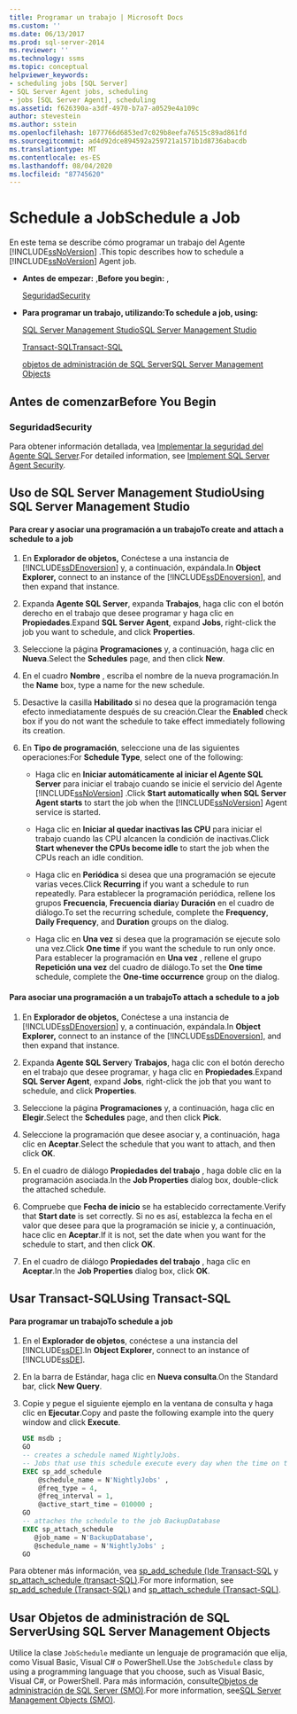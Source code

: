 ```yaml
---
title: Programar un trabajo | Microsoft Docs
ms.custom: ''
ms.date: 06/13/2017
ms.prod: sql-server-2014
ms.reviewer: ''
ms.technology: ssms
ms.topic: conceptual
helpviewer_keywords:
- scheduling jobs [SQL Server]
- SQL Server Agent jobs, scheduling
- jobs [SQL Server Agent], scheduling
ms.assetid: f626390a-a3df-4970-b7a7-a0529e4a109c
author: stevestein
ms.author: sstein
ms.openlocfilehash: 1077766d6853ed7c029b8eefa76515c89ad861fd
ms.sourcegitcommit: ad4d92dce894592a259721a1571b1d8736abacdb
ms.translationtype: MT
ms.contentlocale: es-ES
ms.lasthandoff: 08/04/2020
ms.locfileid: "87745620"
---
```

# <a name="schedule-a-job"></a><span data-ttu-id="94275-102">Schedule a Job</span><span class="sxs-lookup"><span data-stu-id="94275-102">Schedule a Job</span></span>
  <span data-ttu-id="94275-103">En este tema se describe cómo programar un trabajo del Agente [!INCLUDE[ssNoVersion](../../includes/ssnoversion-md.md)] .</span><span class="sxs-lookup"><span data-stu-id="94275-103">This topic describes how to schedule a [!INCLUDE[ssNoVersion](../../includes/ssnoversion-md.md)] Agent job.</span></span>  
  
-   <span data-ttu-id="94275-104">**Antes de empezar:** ,</span><span class="sxs-lookup"><span data-stu-id="94275-104">**Before you begin:** ,</span></span>  
  
     [<span data-ttu-id="94275-105">Seguridad</span><span class="sxs-lookup"><span data-stu-id="94275-105">Security</span></span>](#Security)  
  
-   <span data-ttu-id="94275-106">**Para programar un trabajo, utilizando:**</span><span class="sxs-lookup"><span data-stu-id="94275-106">**To schedule a job, using:**</span></span>  
  
     [<span data-ttu-id="94275-107">SQL Server Management Studio</span><span class="sxs-lookup"><span data-stu-id="94275-107">SQL Server Management Studio</span></span>](#SSMS)  
  
     [<span data-ttu-id="94275-108">Transact-SQL</span><span class="sxs-lookup"><span data-stu-id="94275-108">Transact-SQL</span></span>](#TSQL)  
  
     [<span data-ttu-id="94275-109">objetos de administración de SQL Server</span><span class="sxs-lookup"><span data-stu-id="94275-109">SQL Server Management Objects</span></span>](#SMO)  
  
##  <a name="before-you-begin"></a><a name="BeforeYouBegin"></a> <span data-ttu-id="94275-110">Antes de comenzar</span><span class="sxs-lookup"><span data-stu-id="94275-110">Before You Begin</span></span>  
  
###  <a name="security"></a><a name="Security"></a> <span data-ttu-id="94275-111">Seguridad</span><span class="sxs-lookup"><span data-stu-id="94275-111">Security</span></span>  
 <span data-ttu-id="94275-112">Para obtener información detallada, vea [Implementar la seguridad del Agente SQL Server](implement-sql-server-agent-security.md).</span><span class="sxs-lookup"><span data-stu-id="94275-112">For detailed information, see [Implement SQL Server Agent Security](implement-sql-server-agent-security.md).</span></span>  
  
##  <a name="using-sql-server-management-studio"></a><a name="SSMS"></a> <span data-ttu-id="94275-113">Uso de SQL Server Management Studio</span><span class="sxs-lookup"><span data-stu-id="94275-113">Using SQL Server Management Studio</span></span>  
  
#### <a name="to-create-and-attach-a-schedule-to-a-job"></a><span data-ttu-id="94275-114">Para crear y asociar una programación a un trabajo</span><span class="sxs-lookup"><span data-stu-id="94275-114">To create and attach a schedule to a job</span></span>  
  
1.  <span data-ttu-id="94275-115">En **Explorador de objetos,** Conéctese a una instancia de [!INCLUDE[ssDEnoversion](../../includes/ssdenoversion-md.md)] y, a continuación, expándala.</span><span class="sxs-lookup"><span data-stu-id="94275-115">In **Object Explorer,** connect to an instance of the [!INCLUDE[ssDEnoversion](../../includes/ssdenoversion-md.md)], and then expand that instance.</span></span>  
  
2.  <span data-ttu-id="94275-116">Expanda **Agente SQL Server**, expanda **Trabajos**, haga clic con el botón derecho en el trabajo que desee programar y haga clic en **Propiedades**.</span><span class="sxs-lookup"><span data-stu-id="94275-116">Expand **SQL Server Agent**, expand **Jobs**, right-click the job you want to schedule, and click **Properties**.</span></span>  
  
3.  <span data-ttu-id="94275-117">Seleccione la página **Programaciones** y, a continuación, haga clic en **Nueva**.</span><span class="sxs-lookup"><span data-stu-id="94275-117">Select the **Schedules** page, and then click **New**.</span></span>  
  
4.  <span data-ttu-id="94275-118">En el cuadro **Nombre** , escriba el nombre de la nueva programación.</span><span class="sxs-lookup"><span data-stu-id="94275-118">In the **Name** box, type a name for the new schedule.</span></span>  
  
5.  <span data-ttu-id="94275-119">Desactive la casilla **Habilitado** si no desea que la programación tenga efecto inmediatamente después de su creación.</span><span class="sxs-lookup"><span data-stu-id="94275-119">Clear the **Enabled** check box if you do not want the schedule to take effect immediately following its creation.</span></span>  
  
6.  <span data-ttu-id="94275-120">En **Tipo de programación**, seleccione una de las siguientes operaciones:</span><span class="sxs-lookup"><span data-stu-id="94275-120">For **Schedule Type**, select one of the following:</span></span>  
  
    -   <span data-ttu-id="94275-121">Haga clic en **Iniciar automáticamente al iniciar el Agente SQL Server** para iniciar el trabajo cuando se inicie el servicio del Agente [!INCLUDE[ssNoVersion](../../includes/ssnoversion-md.md)] .</span><span class="sxs-lookup"><span data-stu-id="94275-121">Click **Start automatically when SQL Server Agent starts** to start the job when the [!INCLUDE[ssNoVersion](../../includes/ssnoversion-md.md)] Agent service is started.</span></span>  
  
    -   <span data-ttu-id="94275-122">Haga clic en **Iniciar al quedar inactivas las CPU** para iniciar el trabajo cuando las CPU alcancen la condición de inactivas.</span><span class="sxs-lookup"><span data-stu-id="94275-122">Click **Start whenever the CPUs become idle** to start the job when the CPUs reach an idle condition.</span></span>  
  
    -   <span data-ttu-id="94275-123">Haga clic en **Periódica** si desea que una programación se ejecute varias veces.</span><span class="sxs-lookup"><span data-stu-id="94275-123">Click **Recurring** if you want a schedule to run repeatedly.</span></span> <span data-ttu-id="94275-124">Para establecer la programación periódica, rellene los grupos **Frecuencia**, **Frecuencia diaria**y **Duración** en el cuadro de diálogo.</span><span class="sxs-lookup"><span data-stu-id="94275-124">To set the recurring schedule, complete the **Frequency**, **Daily Frequency**, and **Duration** groups on the dialog.</span></span>  
  
    -   <span data-ttu-id="94275-125">Haga clic en **Una vez** si desea que la programación se ejecute solo una vez.</span><span class="sxs-lookup"><span data-stu-id="94275-125">Click **One time** if you want the schedule to run only once.</span></span> <span data-ttu-id="94275-126">Para establecer la programación en **Una vez** , rellene el grupo **Repetición una vez** del cuadro de diálogo.</span><span class="sxs-lookup"><span data-stu-id="94275-126">To set the **One time** schedule, complete the **One-time occurrence** group on the dialog.</span></span>  
  
#### <a name="to-attach-a-schedule-to-a-job"></a><span data-ttu-id="94275-127">Para asociar una programación a un trabajo</span><span class="sxs-lookup"><span data-stu-id="94275-127">To attach a schedule to a job</span></span>  
  
1.  <span data-ttu-id="94275-128">En **Explorador de objetos,** Conéctese a una instancia de [!INCLUDE[ssDEnoversion](../../includes/ssdenoversion-md.md)] y, a continuación, expándala.</span><span class="sxs-lookup"><span data-stu-id="94275-128">In **Object Explorer,** connect to an instance of the [!INCLUDE[ssDEnoversion](../../includes/ssdenoversion-md.md)], and then expand that instance.</span></span>  
  
2.  <span data-ttu-id="94275-129">Expanda **Agente SQL Server**y **Trabajos**, haga clic con el botón derecho en el trabajo que desee programar, y haga clic en **Propiedades**.</span><span class="sxs-lookup"><span data-stu-id="94275-129">Expand **SQL Server Agent**, expand **Jobs**, right-click the job that you want to schedule, and click **Properties**.</span></span>  
  
3.  <span data-ttu-id="94275-130">Seleccione la página **Programaciones** y, a continuación, haga clic en **Elegir**.</span><span class="sxs-lookup"><span data-stu-id="94275-130">Select the **Schedules** page, and then click **Pick**.</span></span>  
  
4.  <span data-ttu-id="94275-131">Seleccione la programación que desee asociar y, a continuación, haga clic en **Aceptar**.</span><span class="sxs-lookup"><span data-stu-id="94275-131">Select the schedule that you want to attach, and then click **OK**.</span></span>  
  
5.  <span data-ttu-id="94275-132">En el cuadro de diálogo **Propiedades del trabajo** , haga doble clic en la programación asociada.</span><span class="sxs-lookup"><span data-stu-id="94275-132">In the **Job Properties** dialog box, double-click the attached schedule.</span></span>  
  
6.  <span data-ttu-id="94275-133">Compruebe que **Fecha de inicio** se ha establecido correctamente.</span><span class="sxs-lookup"><span data-stu-id="94275-133">Verify that **Start date** is set correctly.</span></span> <span data-ttu-id="94275-134">Si no es así, establezca la fecha en el valor que desee para que la programación se inicie y, a continuación, hace clic en **Aceptar**.</span><span class="sxs-lookup"><span data-stu-id="94275-134">If it is not, set the date when you want for the schedule to start, and then click **OK**.</span></span>  
  
7.  <span data-ttu-id="94275-135">En el cuadro de diálogo **Propiedades del trabajo** , haga clic en **Aceptar**.</span><span class="sxs-lookup"><span data-stu-id="94275-135">In the **Job Properties** dialog box, click **OK**.</span></span>  
  
##  <a name="using-transact-sql"></a><a name="TSQL"></a> <span data-ttu-id="94275-136">Usar Transact-SQL</span><span class="sxs-lookup"><span data-stu-id="94275-136">Using Transact-SQL</span></span>  
  
#### <a name="to-schedule-a-job"></a><span data-ttu-id="94275-137">Para programar un trabajo</span><span class="sxs-lookup"><span data-stu-id="94275-137">To schedule a job</span></span>  
  
1.  <span data-ttu-id="94275-138">En el **Explorador de objetos**, conéctese a una instancia del [!INCLUDE[ssDE](../../includes/ssde-md.md)].</span><span class="sxs-lookup"><span data-stu-id="94275-138">In **Object Explorer**, connect to an instance of [!INCLUDE[ssDE](../../includes/ssde-md.md)].</span></span>  
  
2.  <span data-ttu-id="94275-139">En la barra de Estándar, haga clic en **Nueva consulta**.</span><span class="sxs-lookup"><span data-stu-id="94275-139">On the Standard bar, click **New Query**.</span></span>  
  
3.  <span data-ttu-id="94275-140">Copie y pegue el siguiente ejemplo en la ventana de consulta y haga clic en **Ejecutar**.</span><span class="sxs-lookup"><span data-stu-id="94275-140">Copy and paste the following example into the query window and click **Execute**.</span></span>  
  
    ```sql
    USE msdb ;  
    GO  
    -- creates a schedule named NightlyJobs.   
    -- Jobs that use this schedule execute every day when the time on the server is 01:00.   
    EXEC sp_add_schedule  
        @schedule_name = N'NightlyJobs' ,  
        @freq_type = 4,  
        @freq_interval = 1,  
        @active_start_time = 010000 ;  
    GO  
    -- attaches the schedule to the job BackupDatabase  
    EXEC sp_attach_schedule  
       @job_name = N'BackupDatabase',  
       @schedule_name = N'NightlyJobs' ;  
    GO  
    ```  
  
 <span data-ttu-id="94275-141">Para obtener más información, vea [sp_add_schedule &#40;&#41;de Transact-SQL](/sql/relational-databases/system-stored-procedures/sp-add-schedule-transact-sql) y [sp_attach_schedule &#40;transact-SQL&#41;](/sql/relational-databases/system-stored-procedures/sp-attach-schedule-transact-sql).</span><span class="sxs-lookup"><span data-stu-id="94275-141">For more information, see [sp_add_schedule &#40;Transact-SQL&#41;](/sql/relational-databases/system-stored-procedures/sp-add-schedule-transact-sql) and [sp_attach_schedule &#40;Transact-SQL&#41;](/sql/relational-databases/system-stored-procedures/sp-attach-schedule-transact-sql).</span></span>  
  
##  <a name="using-sql-server-management-objects"></a><a name="SMO"></a><span data-ttu-id="94275-142">Usar Objetos de administración de SQL Server</span><span class="sxs-lookup"><span data-stu-id="94275-142">Using SQL Server Management Objects</span></span>  
 <span data-ttu-id="94275-143">Utilice la clase `JobSchedule` mediante un lenguaje de programación que elija, como Visual Basic, Visual C# o PowerShell.</span><span class="sxs-lookup"><span data-stu-id="94275-143">Use the `JobSchedule` class by using a programming language that you choose, such as Visual Basic, Visual C#, or PowerShell.</span></span> <span data-ttu-id="94275-144">Para más información, consulte[Objetos de administración de SQL Server (SMO)](https://msdn.microsoft.com/library/ms162169.aspx).</span><span class="sxs-lookup"><span data-stu-id="94275-144">For more information, see[SQL Server Management Objects (SMO)](https://msdn.microsoft.com/library/ms162169.aspx).</span></span>  
